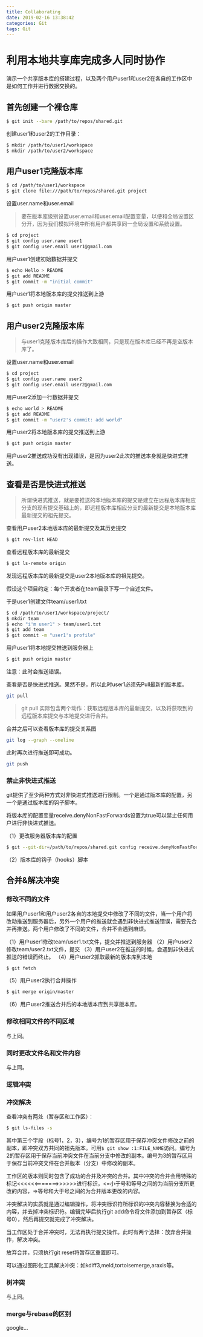 ```yaml
---
title: Collaborating
date: 2019-02-16 13:38:42
categories: Git
tags: Git
---
```

# 利用本地共享库完成多人同时协作
演示一个共享版本库的搭建过程，以及两个用户user1和user2在各自的工作区中是如何工作并进行数据交换的。
## 首先创建一个裸仓库
```bash
$ git init --bare /path/to/repos/shared.git
```
创建user1和user2的工作目录：

```bash
$ mkdir /path/to/user1/workspace
$ mkdir /path/to/user2/workspace
```

## 用户user1克隆版本库
```bash
$ cd /path/to/user1/workspace
$ git clone file:///path/to/repos/shared.git project
```
设置user.name和user.email

>要在版本库级别设置user.email和user.email配置变量，以便和全局设置区分开，因为我们模拟环境中所有用户都共享同一全局设置和系统设置。

```bash
$ cd project
$ git config user.name user1
$ git config user.email user1@gmail.com
```

用户user1创建初始数据并提交

``` bash
$ echo Hello > README
$ git add README
$ git commit -m "initial commit"
```

用户user1将本地版本库的提交推送到上游

``` bash
$ git push origin master
```

## 用户user2克隆版本库
>与user1克隆版本库后的操作大致相同，只是现在版本库已经不再是空版本库了。

设置user.name和user.email

```bash
$ cd project 
$ git config user.name user2
$ git config user.email user2@gmail.com
```

用户user2添加一行数据并提交

```bash
$ echo world > README
$ git add README
$ git commit -m "user2's commit: add world"
```

用户user2将本地版本库的提交推送到上游

```bash
$ git push origin master
``` 

用户user2推送成功没有出现错误，是因为user2此次的推送本身就是快进式推送。

## 查看是否是快进式推送
>所谓快进式推送，就是要推送的本地版本库的提交是建立在远程版本库相应分支的现有提交基础上的，即远程版本库相应分支的最新提交是本地版本库最新提交的祖先提交。

查看用户user2本地版本库的最新提交及其历史提交

```bash
$ git rev-list HEAD
```

查看远程版本库的最新提交

``` bash
$ git ls-remote origin
```

发现远程版本库的最新提交是user2本地版本库的祖先提交。

假设这个项目约定：每个开发者在team目录下写一个自述文件。

于是user1创建文件team/user1.txt

```bash
$ cd /path/to/user1/workspace/project/
$ mkdir team
$ echo "i'm user1" > team/user1.txt
$ git add team
$ git commit -m "user1's profile"
```

用户user1将本地提交推送到服务器上

```bash
$ git push origin master
```
注意：此时会推送错误。

查看是否是快进式推送。果然不是，所以此时user1必须先Pull最新的版本库。

```bash
git pull
```
>git pull 实际包含两个动作：获取远程版本库的最新提交，以及将获取到的远程版本库提交与本地提交进行合并。

合并之后可以查看版本库的提交关系图

```bash
git log --graph --oneline
```

此时再次进行推送即可成功。

```bash
git push
```

### 禁止非快进式推送
git提供了至少两种方式对非快进式推送进行限制。一个是通过版本库的配置，另一个是通过版本库的钩子脚本。

将版本库的配置变量receive.denyNonFastForwards设置为true可以禁止任何用户进行非快进式推送。

（1）更改服务器版本库的配置

```bash
$ git --git-dir=/path/to/repos/shared.git config receive.denyNonFastForwards true
```
（2）版本库的钩子（hooks）脚本

## 合并&解决冲突
### 修改不同的文件
如果用户user1和用户user2各自的本地提交中修改了不同的文件，当一个用户将改动推送到服务器后，另外一个用户的推送就会遇到非快进式推送错误，需要先合并再推送。两个用户修改了不同的文件，合并不会遇到麻烦。

（1）用户user1修改team/user1.txt文件，提交并推送到服务器
（2）用户user2修改team/user2.txt文件，提交
（3）用户user2在推送的时候，会遇到非快进式推送的错误而终止。
（4）用户user2抓取最新的版本库到本地

```bash
$ git fetch 
```
（5）用户user2执行合并操作

```bash
$ git merge origin/master
```
（6）用户user2推送合并后的本地版本库到共享版本库。

### 修改相同文件的不同区域
与上同。
### 同时更改文件名和文件内容
与上同。

### 逻辑冲突

### 冲突解决

查看冲突有两处（暂存区和工作区）：

``` bash
$ git ls-files -s
```
其中第三个字段（标号1，2，3），编号为1的暂存区用于保存冲突文件修改之前的副本，即冲突双方共同的祖先版本。可用`$ git show :1:FILE_NAME`访问。编号为2的暂存区用于保存当前冲突文件在当前分支中修改的副本。编号为3的暂存区用于保存当前冲突文件在合并版本（分支）中修改的副本。

工作区的版本则同时包含了成功的合并及冲突的合并。其中冲突的合并会用特殊的标记<<<<<<=======>>>>>>进行标识，<=小于号和等号之间的为当前分支所更改的内容，=>等号和大于号之间的为合并版本更改的内容。

冲突解决的实质就是通过编辑操作，将冲突标识符所标识的冲突内容替换为合适的内容，并去掉冲突标识符。编辑完毕后执行git add命令将文件添加到暂存区（标号0），然后再提交就完成了冲突解决。

当工作区处于合并冲突时，无法再执行提交操作。此时有两个选择：放弃合并操作，解决冲突。

放弃合并，只须执行git reset将暂存区重置即可。

可以通过图形化工具解决冲突：如kdiff3,meld,tortoisemerge,araxis等。

### 树冲突
与上同。

### merge与rebase的区别
google...


